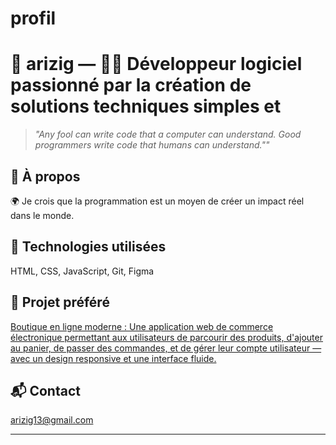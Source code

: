 # profil
# 👾 arizig — 👨‍💻 Développeur logiciel passionné par la création de solutions techniques simples et 

> _"Any fool can write code that a computer can understand. Good programmers write code that humans can understand.""_

## 🧠 À propos
🌍 Je crois que la programmation est un moyen de créer un impact réel dans le monde.

## 🔧 Technologies utilisées
HTML, CSS, JavaScript, Git, Figma


## 🧪 Projet préféré
[Boutique en ligne moderne  :  Une application web de commerce électronique permettant aux utilisateurs de parcourir des produits, d'ajouter au panier, de passer des commandes, et de gérer leur compte utilisateur — avec un design responsive et une interface fluide.](https://github.com/arizig/boutique-en-ligne-moderne-:-une-application-web-de-commerce-électronique-permettant-aux-utilisateurs-de-parcourir-des-produits,-d'ajouter-au-panier,-de-passer-des-commandes,-et-de-gérer-leur-compte-utilisateur-—-avec-un-design-responsive-et-une-interface-fluide.)

## 📬 Contact
arizig13@gmail.com

---
